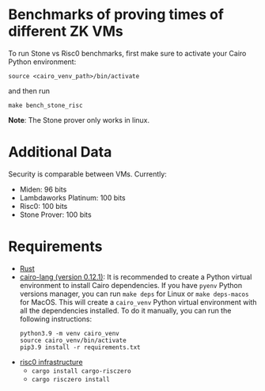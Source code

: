 # Benchmarks of proving times of different ZK VMs

To run Stone vs Risc0 benchmarks, first make sure to activate your Cairo Python environment:

```
source <cairo_venv_path>/bin/activate
```

and then run

```
make bench_stone_risc
```

**Note**: The Stone prover only works in linux.

# Additional Data

Security is comparable between VMs. Currently:

- Miden: 96 bits
- Lambdaworks Platinum: 100 bits
- Risc0: 100 bits
- Stone Prover: 100 bits
# Requirements

* [Rust](https://www.rust-lang.org/tools/install)
* [cairo-lang (version 0.12.1)](https://github.com/starkware-libs/cairo-lang):
 It is recommended to create a Python virtual environment to install Cairo dependencies. If you have `pyenv` Python versions manager, you can run `make deps` for Linux or `make deps-macos` for MacOS. This will create a `cairo_venv` Python virtual environment with all the dependencies installed. To do it manually, you can run the following instructions:
  ```
  python3.9 -m venv cairo_venv
  source cairo_venv/bin/activate
  pip3.9 install -r requirements.txt
- [risc0 infrastructure](https://github.com/risc0/risc0)
  - `cargo install cargo-risczero`
  - `cargo risczero install`
